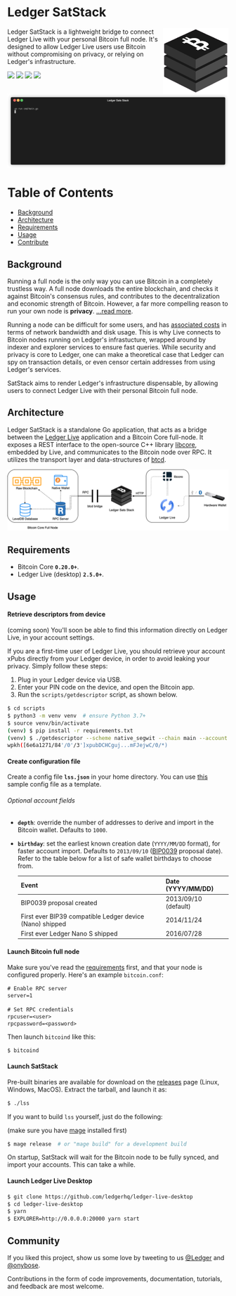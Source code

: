 # Ledger SatStack

<img src="/docs/logo.png" align="right" 
    alt="satstack logo" width="150">

</h1>

Ledger SatStack is a lightweight bridge to connect Ledger Live with your personal Bitcoin full node. It's designed to allow Ledger Live users use Bitcoin without compromising on privacy, or relying on Ledger's infrastructure.

<p>
  <img src="https://github.com/ledgerhq/satstack/workflows/Build/badge.svg" />
  <img src="https://img.shields.io/github/v/release/ledgerhq/satstack?include_prereleases" />
  <img src="https://img.shields.io/github/downloads/ledgerhq/satstack/total">
  <img src="https://img.shields.io/badge/Go-%3E%3D1.15-04ADD8.svg" />
</p>

<img src="docs/txindex_enabled.gif" align="center" />


# Table of Contents

- [Background](#background)
- [Architecture](#architecture)
- [Requirements](#requirements)
- [Usage](#usage)
- [Contribute](#contribute)

## Background

Running a full node is the only way you can use Bitcoin in a completely trustless way. A full node downloads the entire blockchain, and checks it against Bitcoin's consensus rules, and contributes to the decentralization and economic strength of Bitcoin. However, a far more compelling reason to run your own node is **privacy**. [...read more](https://en.bitcoin.it/wiki/Full_node).

Running a node can be difficult for some users, and has [associated costs](https://bitcoin.org/en/full-node#costs-and-warnings) in terms of network bandwidth and disk usage. This is why Live connects to Bitcoin nodes running on Ledger's infrastucture, wrapped around by indexer and explorer services to ensure fast queries. While security and privacy is core to Ledger, one can make a theoretical case that Ledger can spy on transaction details, or even censor certain addresses from using Ledger's services.

SatStack aims to render Ledger's infrastructure dispensable, by allowing users to connect Ledger Live with their personal Bitcoin full node.


## Architecture

Ledger SatStack is a standalone Go application, that acts as a bridge between the [Ledger Live](http://ledger.com/live) application and a Bitcoin Core full-node. It exposes a REST interface to the open-source C++ library [libcore](https://github.com/LedgerHQ/lib-ledger-core), embedded by Live, and communicates to the Bitcoin node over RPC. It utilizes the transport layer and data-structures of [btcd](https://github.com/btcsuite/btcd).

<p align="center">
  <img src="/docs/architecture.png"/>
</p>

## Requirements

- Bitcoin Core **`0.20.0+`**.
- Ledger Live (desktop) **`2.5.0+`**.

## Usage

#### Retrieve descriptors from device

(coming soon) You'll soon be able to find this information directly on Ledger Live,
in your account settings.

If you are a first-time user of Ledger Live, you should retrieve your account xPubs
directly from your Ledger device, in order to avoid leaking your privacy. Simply follow
these steps:

1. Plug in your Ledger device via USB.
2. Enter your PIN code on the device, and open the Bitcoin app.
3. Run the `scripts/getdescriptor` script, as shown below.

```bash
$ cd scripts
$ python3 -m venv venv  # ensure Python 3.7+
$ source venv/bin/activate
(venv) $ pip install -r requirements.txt
(venv) $ ./getdescriptor --scheme native_segwit --chain main --account 3
wpkh([6e6a1271/84'/0'/3']xpubDCHCguj...mFJejwC/0/*)
```

#### Create configuration file

Create a config file **`lss.json`** in your home directory.
You can use [this](https://github.com/ledgerhq/satstack/blob/master/lss.mainnet.json) sample config file as a template.

###### Optional account fields

- **`depth`**: override the number of addresses to derive and import in the Bitcoin wallet. Defaults to `1000`.
- **`birthday`**: set the earliest known creation date (`YYYY/MM/DD` format), for faster account import.
Defaults to `2013/09/10` ([BIP0039](https://github.com/bitcoin/bips/blob/master/bip-0039.mediawiki) proposal date).
Refer to the table below for a list of safe wallet birthdays to choose from.

  | Event | Date (YYYY/MM/DD) |
  |-------|-------------------|
  | BIP0039 proposal created | 2013/09/10 (default) |
  | First ever BIP39 compatible Ledger device (Nano) shipped | 2014/11/24 |
  | First ever Ledger Nano S shipped | 2016/07/28 |

#### Launch Bitcoin full node

Make sure you've read the [requirements](#requirements) first, and that your node is configured properly.
Here's an example `bitcoin.conf`:

```
# Enable RPC server
server=1

# Set RPC credentials
rpcuser=<user>
rpcpassword=<password>
```

Then launch `bitcoind` like this:

```bash
$ bitcoind
```

#### Launch SatStack

Pre-built binaries are available for download on the [releases](https://github.com/ledgerhq/satstack/releases)
page (Linux, Windows, MacOS). Extract the tarball, and launch it as:

```sh
$ ./lss
```

If you want to build `lss` yourself, just do the following:

(make sure you have [mage](https://magefile.org) installed first)

```sh
$ mage release  # or "mage build" for a development build
```

On startup, SatStack will wait for the Bitcoin node to be fully synced,
and import your accounts. This can take a while.

#### Launch Ledger Live Desktop

```sh
$ git clone https://github.com/ledgerhq/ledger-live-desktop
$ cd ledger-live-desktop
$ yarn
$ EXPLORER=http://0.0.0.0:20000 yarn start
```

## Community

If you liked this project, show us some love by tweeting to us
[@Ledger](https://twitter.com/Ledger) and [@onybose](https://twitter.com/onybose).

Contributions in the form of code improvements, documentation, tutorials,
and feedback are most welcome.
